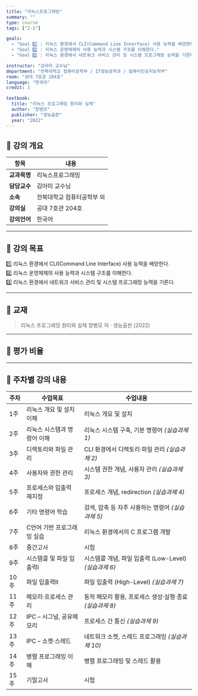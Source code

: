```yaml
---
title: "리눅스프로그래밍"
summary: ""
type: course
tags: ["2-1"]

goals:
  - "Goal 1️⃣ : 리눅스 환경에서 CLI(Command Line Interface) 사용 능력을 배양한다."
  - "Goal 2️⃣ : 리눅스 운영체제의 사용 능력과 시스템 구조를 이해한다."
  - "Goal 3️⃣ : 리눅스 환경에서 네트워크 서비스 관리 및 시스템 프로그래밍 능력을 기른다."

instructor: "김아미 교수님"
department: "전북대학교 컴퓨터공학부 / IT정보공학과 / 컴퓨터인공지능학부"
room: "공대 7호관 204호"
language: "한국어"
credit: 3

textbook:
  title: "리눅스 프로그래밍 원리와 실제"
  author: "창병모"
  publisher: "생능출판"
  year: "2022"
---
```


<!--more-->

## 📘 강의 개요

| 항목 | 내용 |
|------|------|
| **교과목명** | 리눅스프로그래밍 |
| **담당교수** | 김아미 교수님 |
| **소속** | 전북대학교 컴퓨터공학부 외 |
| **강의실** | 공대 7호관 204호 |
| **강의언어** | 한국어 |

---

## 🎯 강의 목표

1️⃣ 리눅스 환경에서 CLI(Command Line Interface) 사용 능력을 배양한다.  
2️⃣ 리눅스 운영체제의 사용 능력과 시스템 구조를 이해한다.  
3️⃣ 리눅스 환경에서 네트워크 서비스 관리 및 시스템 프로그래밍 능력을 기른다.

---

## 📖 교재

> 리눅스 프로그래밍 원리와 실제 
> 창병모 저 · 생능출판 (2022)

---

## 🧮 평가 비율

<canvas id="evaluationChart" width="400" height="400"></canvas>

<script src="https://cdn.jsdelivr.net/npm/chart.js"></script>
<script>
const ctx = document.getElementById('evaluationChart');
new Chart(ctx, {
  type: 'pie',
  data: {
    labels: ['중간고사', '기말고사', '출석', '과제'],
    datasets: [{
      data: [35, 35, 10, 20],
      backgroundColor: ['#9ad0f5', '#ffb7b2', '#ffdac1', '#b5ead7'],
      borderColor: '#222',
      borderWidth: 2
    }]
  },
  options: {
    plugins: {
      legend: {
        position: 'bottom',
        labels: { color: '#ddd', font: { size: 14 } }
      }
    }
  }
});
</script>

---

## 📆 주차별 강의 내용

| 주차 | 수업목표 | 수업내용 |
|------|-----------|-----------|
| 1주 | 리눅스 개요 및 설치 이해 | 리눅스 개요 및 설치 |
| 2주 | 리눅스 시스템과 명령어 이해 | 리눅스 시스템 구축, 기본 명령어 *(실습과제 1)* |
| 3주 | 디렉토리와 파일 관리 | CLI 환경에서 디렉토리·파일 관리 *(실습과제 2)* |
| 4주 | 사용자와 권한 관리 | 시스템 권한 개념, 사용자 관리 *(실습과제 3)* |
| 5주 | 프로세스와 입출력 재지정 | 프로세스 개념, redirection *(실습과제 4)* |
| 6주 | 기타 명령어 학습 | 검색, 압축 등 자주 사용하는 명령어 *(실습과제 5)* |
| 7주 | C언어 기반 프로그래밍 실습 | 리눅스 환경에서의 C 프로그램 개발 |
| 8주 | 중간고사 | 시험 |
| 9주 | 시스템콜 및 파일 입출력Ⅰ | 시스템콜 개념, 파일 입출력 (Low-Level) *(실습과제 6)* |
| 10주 | 파일 입출력Ⅱ | 파일 입출력 (High-Level) *(실습과제 7)* |
| 11주 | 메모리·프로세스 관리 | 동적 메모리 활용, 프로세스 생성·실행·종료 *(실습과제 8)* |
| 12주 | IPC – 시그널, 공유메모리 | 프로세스 간 통신 *(실습과제 9)* |
| 13주 | IPC – 소켓·스레드 | 네트워크 소켓, 스레드 프로그래밍 *(실습과제 10)* |
| 14주 | 병렬 프로그래밍 이해 | 병렬 프로그래밍 및 스레드 활용 |
| 15주 | 기말고사 | 시험 |
